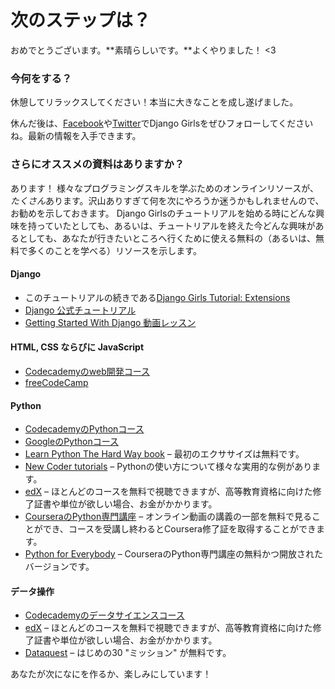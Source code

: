 # 次のステップは？

おめでとうございます。**素晴らしいです。**よくやりました！ <3

### 今何をする？

休憩してリラックスしてください！本当に大きなことを成し遂げました。

休んだ後は、[Facebook](http://facebook.com/djangogirls)や[Twitter](https://twitter.com/djangogirls)でDjango Girlsをぜひフォローしてくださいね。最新の情報を入手できます。

### さらにオススメの資料はありますか？

あります！ 様々なプログラミングスキルを学ぶためのオンラインリソースが、*たくさん*あります。沢山ありすぎて何を次にやろうか迷うかもしれませんので、お勧めを示しておきます。 Django Girlsのチュートリアルを始める時にどんな興味を持っていたとしても、あるいは、チュートリアルを終えた今どんな興味があるとしても、あなたが行きたいところへ行くために使える無料の（あるいは、無料で多くのことを学べる）リソースを示します。

#### Django

- このチュートリアルの続きである[Django Girls Tutorial: Extensions](https://tutorial-extensions.djangogirls.org/)
- [Django 公式チュートリアル](https://docs.djangoproject.com/ja/5.1/intro/tutorial01/)
- [Getting Started With Django 動画レッスン](http://www.gettingstartedwithdjango.com/)

#### HTML, CSS ならびに JavaScript

- [Codecademyのweb開発コース](https://www.codecademy.com/learn/paths/web-development)
- [freeCodeCamp](https://www.freecodecamp.org/)

#### Python

- [CodecademyのPythonコース](https://www.codecademy.com/learn/learn-python)
- [GoogleのPythonコース](https://developers.google.com/edu/python/)
- [Learn Python The Hard Way book](http://learnpythonthehardway.org/book/) – 最初のエクササイズは無料です。
- [New Coder tutorials](http://newcoder.io/tutorials/) – Pythonの使い方について様々な実用的な例があります。
- [edX](https://www.edx.org/course?search_query=python) – ほとんどのコースを無料で視聴できますが、高等教育資格に向けた修了証書や単位が欲しい場合、お金がかかります。
- [CourseraのPython専門講座](https://www.coursera.org/specializations/python) – オンライン動画の講義の一部を無料で見ることができ、コースを受講し終わるとCoursera修了証を取得することができます。
- [Python for Everybody](https://www.py4e.com/) – CourseraのPython専門講座の無料かつ開放されたバージョンです。

#### データ操作

- [Codecademyのデータサイエンスコース](https://www.codecademy.com/learn/paths/data-science)
- [edX](https://www.edx.org/course/?search_query=python&subject=Data%20Analysis%20%26%20Statistics) – ほとんどのコースを無料で視聴できますが、高等教育資格に向けた修了証書や単位が欲しい場合、お金がかかります。
- [Dataquest](https://www.dataquest.io/) – はじめの30 "ミッション" が無料です。

あなたが次になにを作るか、楽しみにしています！

